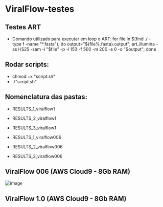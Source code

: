 # ViralFlow-testes


## Testes ART
- Comando utilizado para executar em loop o ART:
for file in $(find ./ -type f -name "*.fasta"); do     output="${file%.fasta}.output";     art_illumina -ss HS25 -sam -i "$file" -p -l 150 -f 500 -m 200 -s 0 -o "$output"; done


## Rodar scripts:
- chmod +x "script.sh"
- ./"script.sh"

## Nomenclatura das pastas:
- RESULTS_1_viralflow1
- RESULTS_2_viralflow1
- RESULTS_3_viralflow1

- RESULTS_1_viralflow006
- RESULTS_2_viralflow006
- RESULTS_3_viralflow006


## ViralFlow 006 (AWS Cloud9 - 8Gb RAM)
![image](https://github.com/ACMElab-Fioce/ViralFlow-testes/assets/98467661/9d4b194b-e20b-457e-a294-624f797be617)


## ViralFlow 1.0 (AWS Cloud9 - 8Gb RAM)


